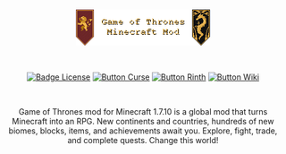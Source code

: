 <div align = "center">

<br>

![Logo]

<br>

[![Badge License]][License]
[![Button Curse]][Curse]
[![Button Rinth]][Rinth]
[![Button Wiki]][Wiki]

<br>

</div>

<div align = "center">

Game of Thrones mod for Minecraft 1.7.10 is a global mod that turns Minecraft into an RPG.
New continents and countries, hundreds of new biomes, blocks, items, and achievements await you.
Explore, fight, trade, and complete quests. Change this world!

</div>

<!----------------------------------------------------------------------------->

[License]: LICENSE

[Curse]: https://www.curseforge.com/minecraft/mc-mods/gotminecraftmod

[Rinth]: https://modrinth.com/mod/gotminecraftmod

[Logo]: src/main/resources/assets/got/textures/logo.png

[Wiki]: https://gotminecraftmod.fandom.com/ru

[Badge License]: https://img.shields.io/badge/License-GPL_3-0167a0.svg?style=for-the-badge&labelColor=blue

[Button Curse]: https://img.shields.io/badge/Download-f16436.svg?style=for-the-badge&logoColor=white&logo=CurseForge

[Button Rinth]: https://img.shields.io/badge/Download-f16436.svg?style=for-the-badge&color=green&logoColor=white&logo=Modrinth

[Button Wiki]: https://img.shields.io/badge/Wiki-FA005A.svg?style=for-the-badge&logoColor=white&logo=Fandom
